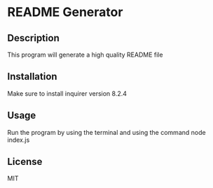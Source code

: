 # README Generator

## Description
This program will generate a high quality README file

## Installation
Make sure to install inquirer version 8.2.4

## Usage
Run the program by using the terminal and using the command node index.js

## License
MIT

